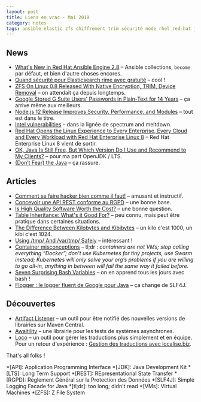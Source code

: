 ```yaml
---
layout: post
title: Liens en vrac - Mai 2019
category: notes
tags: ansible elastic zfs chiffrement trim sécurité node rhel red-hat java rest rgpd postgresql linux docker conteneur bash logging maven test internationalisation traduction
---
```


## News
* [What's New in Red Hat Ansible Engine 2.8](https://www.ansible.com/blog/whats-new-in-red-hat-ansible-engine-2.8)
  – Ansible collections, `become` par défaut, et bien d'autre choses encores.
* [Quand sécurité pour Elasticsearch rime avec gratuité](https://www.elastic.co/fr/blog/security-for-elasticsearch-is-now-free)
  – cool !
* [ZFS On Linux 0.8 Released With Native Encryption, TRIM, Device Removal](https://www.phoronix.com/scan.php?page=news_item&px=ZFS-On-Linux-0.8-Released)
  – on attendait ça depuis longtemps.
* [Google Stored G Suite Users' Passwords in Plain-Text for 14 Years](https://thehackernews.com/2019/05/google-gsuite-plaintext-password.html)
  – ça arrive même aux meilleurs.
* [Node.js 12 Release Improves Security, Performance, and Modules](https://www.infoq.com/news/2019/05/nodejs-12-performance-modules/)
  – tout est dans le titre.
* [Intel vulnerabilities](https://www.ovh.com/blog/intel-vulnerabilities/)
  – dans la lignée de spectrum and meltdown.
* [Red Hat Opens the Linux Experience to Every Enterprise, Every Cloud and Every Workload with Red Hat Enterprise Linux 8](https://www.redhat.com/en/about/press-releases/red-hat-enterprise-linux-8-every-enterprise-every-cloud-every-workload)
  – Red Hat Enterprise Linux 8 vient de sortir.
* [OK, Java Is Still Free, But Which Version Do I Use and Recommend to My Clients?](https://dzone.com/articles/ok-java-is-still-free-but-which-version-do-i-use-a)
  – pour ma part OpenJDK / LTS.
* [(Don’t Fear) the Java](https://www.azul.com/dont-fear-the-java/)
  – ça rassure.

## Articles
* [Comment se faire hacker bien comme il faut!](https://www.youtube.com/watch?v=Aa6yeVHs2fI)
  – amusant et instructif.
* [Concevoir une API REST conforme au RGPD](https://blog.octo.com/concevoir-une-api-rest-conforme-au-rgpd/)
  – une bonne base.
* [Is High Quality Software Worth the Cost?](https://martinfowler.com/articles/is-quality-worth-cost.html)
  – une bonne question.
* [Table Inheritance: What's it Good For?](http://ledgersmbdev.blogspot.com/2019/05/table-inheritance-whats-it-good-for.html)
  – peu connu, mais peut être pratique dans certaines situations.
* [The Difference Between Kilobytes and Kibibytes](https://danielmiessler.com/blog/the-difference-between-kilobytes-and-kibibytes/)
  – un kilo c'est 1000, un kibi c'est 1024.
* [Using /tmp/ And /var/tmp/ Safely](https://systemd.io/TEMPORARY_DIRECTORIES/)
  – intéressant !
* [Container misconceptions](https://blog.bejarano.io/container-misconceptions/)
  – tl;dr : _containers are not VMs; stop calling everything “Docker”; don’t use Kubernetes for tiny
    projects, use Swarm instead; Kubernetes will only solve your org’s problems if you are willing
    to go all-in, anything in between will fail the same way it failed before_.
* [Seven Surprising Bash Variables](https://zwischenzugs.com/2019/05/11/seven-surprising-bash-variables/)
  – on en apprend tous les jours avec bash !
* [Flogger : le logger fluent de Google pour Java](https://blog.engineering.publicissapient.fr/2019/05/02/flogger-le-logger-fluent-de-google-pour-java/)
  – ça change de SLF4J.

## Découvertes
* [Artifact Listener](https://www.artifact-listener.org)
  – un outil pour être notifié des nouvelles versions de librairies sur Maven Central.
* [Awaitility](https://github.com/awaitility/awaitility)
  – une librairie pour les tests de systèmes asynchrones.
* [Loco](https://localise.biz/)
  – un outil pour gérer les traductions plus simplement et en équipe. Pour un retour d'expérience :
    [Gestion des traductions avec localise.biz](https://blog.eleven-labs.com/fr/gestion-des-traductions-avec-localise.biz/).

That's all folks !

*[API]: Application Programming Interface
*[JDK]: Java Development Kit
*[LTS]: Long Term Support
*[REST]: REpresentational State Transfer
*[RGPD]: Règlement Général sur la Protection des Données
*[SLF4J]: Simple Logging Facade for Java
*[tl;dr]: too long; didn't read
*[VMs]: Virtual Machines
*[ZFS]: Z File System
